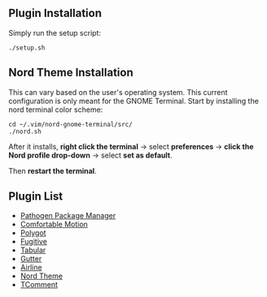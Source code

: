 ## Plugin Installation
Simply run the setup script:
```
./setup.sh
```
## Nord Theme Installation
This can vary based on the user's operating system. This current configuration is only meant for the GNOME Terminal. 
Start by installing the nord terminal color scheme: 
```
cd ~/.vim/nord-gnome-terminal/src/
./nord.sh
```
After it installs, **right click the terminal** -> select **preferences** -> **click the Nord profile drop-down** -> select **set as default**. 

Then **restart the terminal**. 

## Plugin List

* [Pathogen Package Manager](https://github.com/tpope/vim-pathogen)
* [Comfortable Motion](https://github.com/yuttie/comfortable-motion.vim)
* [Polygot](https://github.com/sheerun/vim-polyglot)
* [Fugitive](https://github.com/tpope/vim-fugitive)
* [Tabular](https://github.com/godlygeek/tabular)
* [Gutter](https://github.com/airblade/vim-gitgutter)
* [Airline](https://github.com/vim-airline/vim-airline)
* [Nord Theme](https://www.nordtheme.com/)
* [TComment](https://github.com/tomtom/tcomment_vim)

